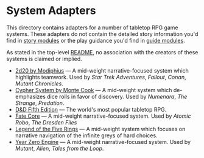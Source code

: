# System Adapters

This directory contains adapters for a number of tabletop RPG game systems.
These adapters do not contain the detailed story information you'd find in [story modules](../story) or the play guidance you'd find in [guide modules](../guide).

As stated in the top-level [README](../README.md), no association with the creators of these systems is claimed or implied.

* [2d20 by Modiphius](2d20) — A mid-weight narrative-focused system which highlights teamwork.
  Used by _Star Trek Adventures_, _Fallout_, _Conan_, _Mutant Chronicles_.
* [Cypher System by Monte Cook](cypher) — A mid-weight system which de-emphasizes dice rolls in favor of discovery.
  Used by _Numenara_, _The Strange_, _Predation_.
* [D&D Fifth Edition](dnd5e) — The world's most popular tabletop RPG.
* [Fate Core](fate) — A mid-weight narrative-focused system.
  Used by _Atomic Robo_, _The Dresden Files_
* [Legend of the Five Rings](l5r) — A mid-weight system which focuses on narrative navigation of the infinite greys of hard choices.
* [Year Zero Engine](year-zero) — A mid-weight narrative-focused system.
  Used by _Mutant_, _Alien_, _Tales from the Loop_.
